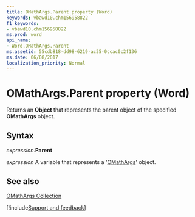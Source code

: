 ```yaml
---
title: OMathArgs.Parent property (Word)
keywords: vbawd10.chm156958822
f1_keywords:
- vbawd10.chm156958822
ms.prod: word
api_name:
- Word.OMathArgs.Parent
ms.assetid: 55cdb818-dd98-6219-ac35-0ccac0c2f136
ms.date: 06/08/2017
localization_priority: Normal
---
```



# OMathArgs.Parent property (Word)

Returns an  **Object** that represents the parent object of the specified **OMathArgs** object.


## Syntax

_expression_.**Parent**

_expression_ A variable that represents a '[OMathArgs](Word.OMathArgs.md)' object.


## See also


[OMathArgs Collection](Word.OMathArgs.md)

[!include[Support and feedback](~/includes/feedback-boilerplate.md)]